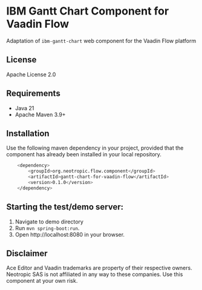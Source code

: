 # IBM Gantt Chart Component for Vaadin Flow

Adaptation of `ibm-gantt-chart` web component for the Vaadin Flow platform

## License

Apache License 2.0

## Requirements

- Java 21
- Apache Maven 3.9+

## Installation

Use the following maven dependency in your project, provided that the component has already been installed in your local repository.

```bash
    <dependency>
        <groupId>org.neotropic.flow.component</groupId>
        <artifactId>gantt-chart-for-vaadin-flow</artifactId>
        <version>0.1.0</version>
    </dependency>
```

## Starting the test/demo server:

1. Navigate to demo directory
2. Run `mvn spring-boot:run`.
3. Open http://localhost:8080 in your browser.

## Disclaimer

Ace Editor and Vaadin trademarks are property of their respective owners. Neotropic SAS is not affiliated in any way to these companies. Use this component at your own risk.